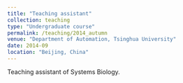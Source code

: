 ```yaml
---
title: "Teaching assistant"
collection: teaching
type: "Undergraduate course"
permalink: /teaching/2014_autumn
venue: "Department of Automation, Tsinghua University"
date: 2014-09
location: "Beijing, China"
---
```


Teaching assistant of Systems Biology.
